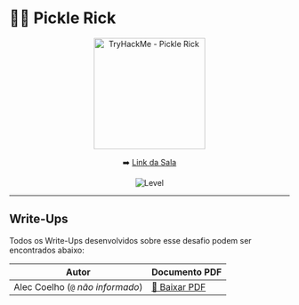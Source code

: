 # 🕵️‍♂️ Pickle Rick

<div align="center">

<img src="https://tryhackme-images.s3.amazonaws.com/room-icons/47d2d3ade1795f81a155d0aca6e4da96.jpeg" alt="TryHackMe - Pickle Rick" width="200"/>

➡️ [Link da Sala](https://tryhackme.com/room/picklerick)

![Level](https://img.shields.io/badge/Level-Easy-green)

</div>

---

## Write-Ups

Todos os Write-Ups desenvolvidos  sobre esse desafio podem ser encontrados abaixo:

| Autor                     | Documento PDF                             |
|-------------------------------|-------------------------------------------|
| Alec Coelho (`@` *não informado*)      | [🔗 Baixar PDF](./pdf/ctf_writeup_ALEC.pdf) |